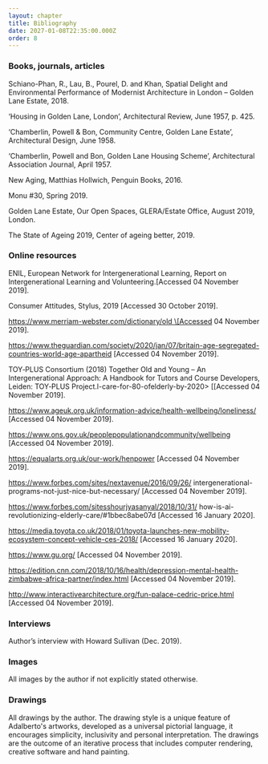 ```yaml
---
layout: chapter
title: Bibliography
date: 2027-01-08T22:35:00.000Z
order: 8
---
```

### Books, journals, articles

Schiano-Phan, R., Lau, B., Pourel, D. and Khan, Spatial Delight and Environmental Performance of Modernist Architecture in London – Golden Lane Estate, 2018. 

‘Housing in Golden Lane, London’, Architectural Review, June 1957, p. 425. 

‘Chamberlin, Powell & Bon, Community Centre, Golden Lane Estate’, Architectural Design, June 1958. 

‘Chamberlin, Powell and Bon, Golden Lane Housing Scheme’, Architectural Association Journal, April 1957. 

New Aging, Matthias Hollwich, Penguin Books, 2016. 

Monu #30, Spring 2019. 

Golden Lane Estate, Our Open Spaces, GLERA/Estate Office, August 2019, London. 

The State of Ageing 2019, Center of ageing better, 2019. 

### Online resources 

ENIL, European Network for Intergenerational Learning, Report on Intergenerational Learning and Volunteering.\[Accessed 04 November 2019]. 

Consumer Attitudes, Stylus, 2019 \[Accessed 30 October 2019]. 

https://www.merriam-webster.com/dictionary/old \[Accessed 04 November 2019]. 

https://www.theguardian.com/society/2020/jan/07/britain-age-segregated-countries-world-age-apartheid \[Accessed 04 November 2019]. 

TOY‑PLUS Consortium (2018) Together Old and Young – An Intergenerational Approach: A Handbook for Tutors and Course Developers, Leiden: TOY‑PLUS Project.l-care-for-80-ofelderly-by-2020> \[[Accessed 04 November 2019]. 

https://www.ageuk.org.uk/information-advice/health-wellbeing/loneliness/ \[Accessed 04 November 2019]. 

https://www.ons.gov.uk/peoplepopulationandcommunity/wellbeing \[Accessed 04 November 2019]. 

https://equalarts.org.uk/our-work/henpower \[Accessed 04 November 2019]. 

https://www.forbes.com/sites/nextavenue/2016/09/26/ intergenerational-programs-not-just-nice-but-necessary/ \[Accessed 04 November 2019]. 

https://www.forbes.com/sitesshourjyasanyal/2018/10/31/ how-is-ai-revolutionizing-elderly-care/#1bbec8abe07d \[Accessed 16 January 2020]. 

https://media.toyota.co.uk/2018/01/toyota-launches-new-mobility-ecosystem-concept-vehicle-ces-2018/ \[Accessed 16 January 2020]. 

https://www.gu.org/ \[Accessed 04 November 2019]. 

https://edition.cnn.com/2018/10/16/health/depression-mental-health-zimbabwe-africa-partner/index.html \[Accessed 04 November 2019]. 

http://www.interactivearchitecture.org/fun-palace-cedric-price.html \[Accessed 04 November 2019]. 

### **Interviews**

Author’s interview with Howard Sullivan (Dec. 2019). 

### Images

All images by the author if not explicitly stated otherwise.

### Drawings

All drawings by the author. The drawing style is a unique feature of Adalberto's artworks, developed as a universal pictorial language, it encourages simplicity, inclusivity and personal interpretation. The drawings are the outcome of an iterative process that includes computer rendering, creative software and hand painting.